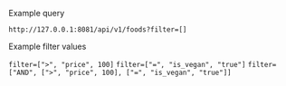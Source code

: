 
Example query

`http://127.0.0.1:8081/api/v1/foods?filter=[]`

Example filter values

`filter=[">", "price", 100]`
`filter=["=", "is_vegan", "true"]`
`filter=["AND", [">", "price", 100], ["=", "is_vegan", "true"]]`